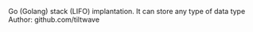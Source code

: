 Go (Golang) stack (LIFO) implantation. It can store any type of data type
Author: github.com/tiltwave
